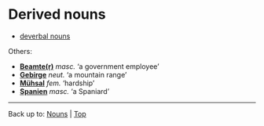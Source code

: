 # Derived nouns

- [deverbal nouns](deverbalNouns.md)

Others:
- **[Beamte(r)](b/be/Beamter.md)** *masc.* ‘a government employee’
- **[Gebirge](g/ge/Gebirge.md)** *neut.* ‘a mountain range’
- **[Mühsal](m/mue/Muehsal.md)** *fem.* ‘hardship’
- **[Spanien](s/sp/Spanier.md)** *masc.* ‘a Spaniard’

----

Back up to: [Nouns](index.md) | [Top](../../index.md)
